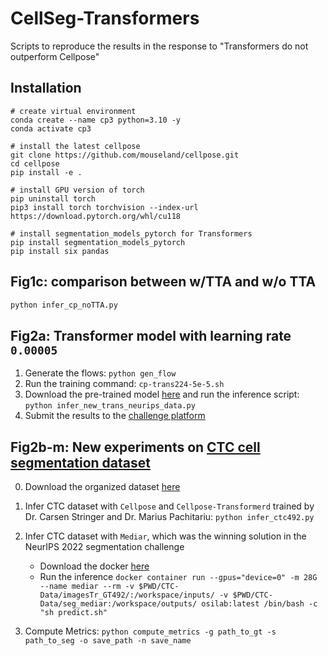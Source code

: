 # CellSeg-Transformers

Scripts to reproduce the results in the response to "Transformers do not outperform Cellpose"


## Installation 
```
# create virtual environment
conda create --name cp3 python=3.10 -y
conda activate cp3

# install the latest cellpose
git clone https://github.com/mouseland/cellpose.git
cd cellpose
pip install -e .

# install GPU version of torch
pip uninstall torch
pip3 install torch torchvision --index-url https://download.pytorch.org/whl/cu118

# install segmentation_models_pytorch for Transformers
pip install segmentation_models_pytorch
pip install six pandas
```

## Fig1c: comparison between w/TTA and w/o TTA

```bash
python infer_cp_noTTA.py
```


## Fig2a: Transformer model with learning rate `0.00005`

1. Generate the flows: `python gen_flow`
2. Run the training command: `cp-trans224-5e-5.sh`
3. Download the pre-trained model [here](https://drive.google.com/file/d/13jzt2Ebil6H32heioF1RbYi-XDsAJrir/view?usp=sharing) and run the inference script: `python infer_new_trans_neurips_data.py`
4. Submit the results to the [challenge platform](https://neurips22-cellseg.grand-challenge.org/)


## Fig2b-m: New experiments on [CTC cell segmentation dataset](https://celltrackingchallenge.net/2d-datasets/)

0. Download the organized dataset [here](https://drive.google.com/file/d/1OYTxoJX_XtRwK2lNhoptFw0i_5u-HDmz/view?usp=sharing)
1. Infer CTC dataset with `Cellpose` and `Cellpose-Transformerd` trained by Dr. Carsen Stringer and Dr. Marius Pachitariu: 
`
python infer_ctc492.py
`
2. Infer CTC dataset with `Mediar`, which was the winning solution in the NeurIPS 2022 segmentation challenge
   - Download the docker [here](https://drive.google.com/file/d/1i40GEr6dRIOfkVysDz7hjNMlLMQCdUcv/view?usp=sharing)
   - Run the inference `docker container run --gpus="device=0" -m 28G --name mediar --rm -v $PWD/CTC-Data/imagesTr_GT492/:/workspace/inputs/ -v $PWD/CTC-Data/seg_mediar:/workspace/outputs/ osilab:latest /bin/bash -c "sh predict.sh"`

3. Compute Metrics: `python compute_metrics -g path_to_gt -s path_to_seg -o save_path -n save_name`
